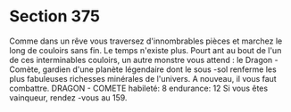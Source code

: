 # Section 375

Comme dans un rêve vous traversez d'innombrables pièces et
marchez le long de couloirs sans fin. Le temps n'existe plus.
Pourt ant au bout de l'un de ces interminables couloirs, un autre
monstre vous  attend : le Dragon -Comète, gardien d'une planète
légendaire dont le sous -sol renferme les plus fabuleuses richesses
minérales de l'univers. A nouveau, il vous faut combattre.
DRAGON - COMETE  habileté:  8 endurance:  12
Si vous êtes vainqueur, rendez -vous au 159.